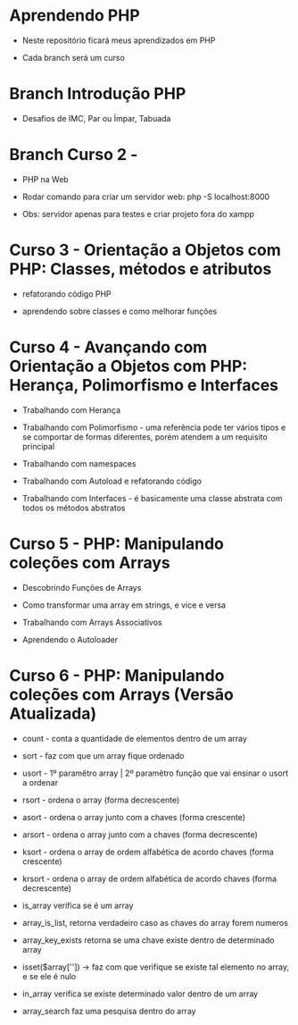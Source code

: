 # Aprendendo PHP

- Neste repositório ficará meus aprendizados em PHP

- Cada branch será um curso 

# Branch Introdução PHP

- Desafios de IMC, Par ou Ímpar, Tabuada

# Branch Curso 2 - 

- PHP na Web

- Rodar comando para criar um servidor web: php -S localhost:8000

- Obs: servidor apenas para testes e criar projeto fora do xampp

# Curso 3 - Orientação a Objetos com PHP: Classes, métodos e atributos

- refatorando código PHP

- aprendendo sobre classes e como melhorar funções

# Curso 4 - Avançando com Orientação a Objetos com PHP: Herança, Polimorfismo e Interfaces

- Trabalhando com Herança

- Trabalhando com Polimorfismo - uma referência pode ter vários tipos e se comportar de formas diferentes, porém atendem a um requisito principal

- Trabalhando com namespaces

- Trabalhando com Autoload e refatorando código

- Trabalhando com Interfaces - é basicamente uma classe abstrata com todos os métodos abstratos

# Curso 5 - PHP: Manipulando coleções com Arrays

- Descobrindo Funções de Arrays

- Como transformar uma array em strings, e vice e versa

- Trabalhando com Arrays Associativos

- Aprendendo o Autoloader

# Curso 6 - PHP: Manipulando coleções com Arrays (Versão Atualizada)

- count - conta a quantidade de elementos dentro de um array 

- sort - faz com que um array fique ordenado

- usort - 1º paramêtro array | 2º paramêtro função que vai ensinar o usort a ordenar

- rsort - ordena o array (forma decrescente)

- asort - ordena o array junto com a chaves (forma crescente)

- arsort - ordena o array junto com a chaves (forma decrescente)

- ksort - ordena o array de ordem alfabética de acordo chaves (forma crescente)

- krsort - ordena o array de ordem alfabética de acordo chaves (forma decrescente)

- is_array verifica se é um array

- array_is_list, retorna verdadeiro caso as chaves do array forem numeros

- array_key_exists retorna se uma chave existe dentro de determinado array

- isset($array['']) -> faz com que verifique se existe tal elemento no array, e se ele é nulo

- in_array verifica se existe determinado valor dentro de um array

- array_search faz uma pesquisa dentro do array